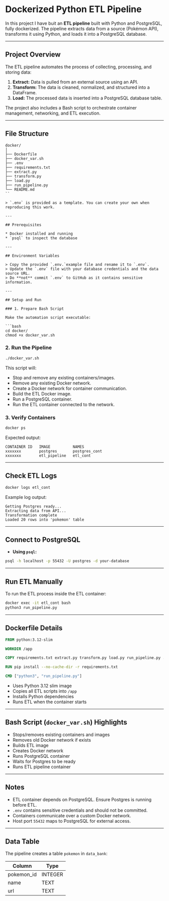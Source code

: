 # Dockerized Python ETL Pipeline

In this project I have buit an **ETL pipeline** built with Python and PostgreSQL, fully dockerized. The pipeline extracts data from a source (Pokémon API), transforms it using Python, and loads it into a PostgreSQL database.

---

## Project Overview

The ETL pipeline automates the process of collecting, processing, and storing data:

1. **Extract:** Data is pulled from an external source using an API.
2. **Transform:** The data is cleaned, normalized, and structured into a DataFrame.
3. **Load:** The processed data is inserted into a PostgreSQL database table.

The project also includes a Bash script to orchestrate container management, networking, and ETL execution.

---

## File Structure

```
docker/
│
├── Dockerfile             
├── docker_var.sh          
├── .env                   
├── requirements.txt     
├── extract.py            
├── transform.py           
├── load.py                
├── run_pipeline.py        
└── README.md              
``

> `.env` is provided as a template. You can create your own when reproducing this work. 

---

## Prerequisites

* Docker installed and running
* `psql` to inspect the database

---

## Environment Variables

> Copy the provided `.env.`example file and rename it to `.env`.
> Update the `.env` file with your database credentials and the data source URL.
> Do **not** commit `.env` to GitHub as it contains sensitive information.

---

## Setup and Run

### 1. Prepare Bash Script

Make the automation script executable:

```bash
cd docker/
chmod +x docker_var.sh
```

### 2. Run the Pipeline

```bash
./docker_var.sh
```

This script will:

* Stop and remove any existing containers/images.
* Remove any existing Docker network.
* Create a Docker network for container communication.
* Build the ETL Docker image.
* Run a PostgreSQL container.
* Run the ETL container connected to the network.

### 3. Verify Containers

```bash
docker ps
```

Expected output:

```
CONTAINER ID   IMAGE          NAMES
xxxxxxx        postgres       postgres_cont
xxxxxxx        etl_pipeline   etl_cont
```

---

## Check ETL Logs

```bash
docker logs etl_cont
```

Example log output:

```
Getting Postgres ready...
Extracting data from API...
Transformation complete
Loaded 20 rows into 'pokemon' table
```

---

## Connect to PostgreSQL

* **Using `psql`:**

```bash
psql -h localhost -p 55432 -U postgres -d your-database
```

---

## Run ETL Manually

To run the ETL process inside the ETL container:

```bash
docker exec -it etl_cont bash
python3 run_pipeline.py
```

---

## Dockerfile Details

```dockerfile
FROM python:3.12-slim

WORKDIR /app

COPY requirements.txt extract.py transform.py load.py run_pipeline.py ./

RUN pip install --no-cache-dir -r requirements.txt

CMD ["python3", "run_pipeline.py"]
```

* Uses Python 3.12 slim image
* Copies all ETL scripts into `/app`
* Installs Python dependencies
* Runs ETL when the container starts

---

## Bash Script (`docker_var.sh`) Highlights

* Stops/removes existing containers and images
* Removes old Docker network if exists
* Builds ETL image
* Creates Docker network
* Runs PostgreSQL container
* Waits for Postgres to be ready
* Runs ETL pipeline container

---

## Notes

* ETL container depends on PostgreSQL. Ensure Postgres is running before ETL.
* `.env` contains sensitive credentials and should not be committed.
* Containers communicate over a custom Docker network.
* Host port `55432` maps to PostgreSQL for external access.

---

## Data Table

The pipeline creates a table `pokemon` in `data_bank`:

| Column     | Type    |
| ---------- | ------- |
| pokemon_id | INTEGER |
| name       | TEXT    |
| url        | TEXT    |

